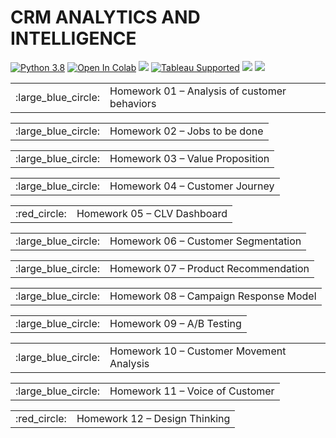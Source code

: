 # CRM ANALYTICS AND INTELLIGENCE
[![Python 3.8](https://img.shields.io/badge/python-3.8-blue.svg)](https://www.python.org/downloads/release/python-380/)
[![Open In Colab](https://colab.research.google.com/assets/colab-badge.svg)](https://colab.research.google.com/github/googlecolab/colabtools/blob/master/notebooks/colab-github-demo.ipynb)
![](https://img.shields.io/badge/GoogleBiguery-red.svg)
[![Tableau Supported](https://img.shields.io/badge/Support%20Level-Tableau%20Supported-53bd92.svg)](https://www.tableau.com/support-levels-it-and-developer-tools)
![](https://img.shields.io/badge/Tableau-brightgreen.svg)
![](https://img.shields.io/badge/TableauPrep-blueviolet.svg)

<table> <tr> <td> :large_blue_circle: </td> <td> Homework 01 – Analysis of customer behaviors </td>  <td> </td> </tr> </table> 
<table> <tr> <td> :large_blue_circle: </td> <td> Homework 02 – Jobs to be done </td> </tr> </table>
<table> <tr> <td> :large_blue_circle: </td> <td> Homework 03 – Value Proposition </td> </tr> </table>
<table> <tr> <td> :large_blue_circle: </td> <td> Homework 04 – Customer Journey </td> </tr> </table>
<table> <tr> <td> :red_circle:  </td> <td> Homework 05 – CLV Dashboard </td> </tr> </table>
<table> <tr> <td> :large_blue_circle: </td> <td> Homework 06 – Customer Segmentation </td> </tr> </table>
<table> <tr> <td> :large_blue_circle: </td> <td> Homework 07 – Product Recommendation </td> </tr> </table>
<table> <tr> <td> :large_blue_circle: </td> <td> Homework 08 – Campaign Response Model </td> </tr> </table>
<table> <tr> <td> :large_blue_circle: </td> <td> Homework 09 – A/B Testing </td> </tr> </table>
<table> <tr> <td> :large_blue_circle: </td> <td> Homework 10 – Customer Movement Analysis </td> </tr> </table>
<table> <tr> <td> :large_blue_circle: </td> <td> Homework 11 – Voice of Customer </td> </tr> </table>
<table> <tr> <td> :red_circle: </td> <td> Homework 12 – Design Thinking </td> </tr> </table>



